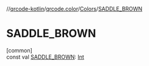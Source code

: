 //[qrcode-kotlin](../../../index.md)/[qrcode.color](../index.md)/[Colors](index.md)/[SADDLE_BROWN](-s-a-d-d-l-e_-b-r-o-w-n.md)

# SADDLE_BROWN

[common]\
const val [SADDLE_BROWN](-s-a-d-d-l-e_-b-r-o-w-n.md): [Int](https://kotlinlang.org/api/latest/jvm/stdlib/kotlin-stdlib/kotlin/-int/index.html)
